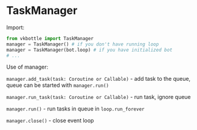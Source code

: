 # TaskManager

Import:

```python
from vkbottle import TaskManager
manager = TaskManager() # if you don't have running loop
manager = TaskManager(bot.loop) # if you have initialized bot
# ...
```

Use of manager:

`manager.add_task(task: Coroutine or Callable)` - add task to the queue, queue can be started with `manager.run()`  

`manager.run_task(task: Coroutine or Callable)` - run task, ignore queue  

`manager.run()` - run tasks in queue in `loop.run_forever`  

`manager.close()` - close event loop

